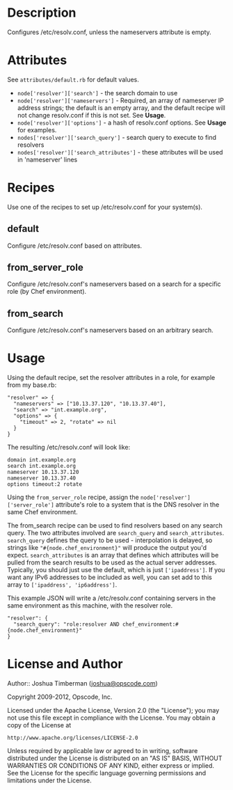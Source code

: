 Description
===========

Configures /etc/resolv.conf, unless the nameservers attribute is
empty.

Attributes
==========

See `attributes/default.rb` for default values.

* `node['resolver']['search']` - the search domain to use
* `node['resolver']['nameservers']` - Required, an array of nameserver
  IP address strings; the default is an empty array, and the default
  recipe will not change resolv.conf if this is not set. See
  __Usage__.
* `node['resolver']['options']` - a hash of resolv.conf options. See
  __Usage__ for examples.
* `nodes['resolver']['search_query']` - search query to execute to
  find resolvers
* `nodes['resolver']['search_attributes']` - these attributes will be
  used in 'nameserver' lines

Recipes
=======

Use one of the recipes to set up /etc/resolv.conf for your system(s).

## default

Configure /etc/resolv.conf based on attributes.

## from_server_role

Configure /etc/resolv.conf's nameservers based on a search for a
specific role (by Chef environment).

## from_search

Configure /etc/resolv.conf's nameservers based on an arbitrary search.

Usage
=====

Using the default recipe, set the resolver attributes in a role, for example from my base.rb:

    "resolver" => {
      "nameservers" => ["10.13.37.120", "10.13.37.40"],
      "search" => "int.example.org",
      "options" => {
        "timeout" => 2, "rotate" => nil
      }
    }

The resulting /etc/resolv.conf will look like:

    domain int.example.org
    search int.example.org
    nameserver 10.13.37.120
    nameserver 10.13.37.40
    options timeout:2 rotate

Using the `from_server_role` recipe, assign the
`node['resolver']['server_role']` attribute's role to a system that is
the DNS resolver in the same Chef environment.

The from_search recipe can be used to find resolvers based on any search query.
The two attributes involved are `search_query` and `search_attributes`.
`search_query` defines the query to be used - interpolation is delayed, so
strings like `"#{node.chef_environment}"` will produce the output you'd expect.
`search_attributes` is an array that defines which attributes will be pulled
from the search results to be used as the actual server addresses. Typically,
you should just use the default, which is just `['ipaddress']`. If you want
any IPv6 addresses to be included as well, you can set add to this array to
`['ipaddress', 'ip6address']`.

This example JSON will write a /etc/resolv.conf containing servers in the
same environment as this machine, with the resolver role.

    "resolver": {
      "search_query": "role:resolver AND chef_environment:#{node.chef_environment}"
    }

License and Author
==================

Author:: Joshua Timberman (<joshua@opscode.com>)

Copyright 2009-2012, Opscode, Inc.

Licensed under the Apache License, Version 2.0 (the "License");
you may not use this file except in compliance with the License.
You may obtain a copy of the License at

    http://www.apache.org/licenses/LICENSE-2.0

Unless required by applicable law or agreed to in writing, software
distributed under the License is distributed on an "AS IS" BASIS,
WITHOUT WARRANTIES OR CONDITIONS OF ANY KIND, either express or implied.
See the License for the specific language governing permissions and
limitations under the License.
